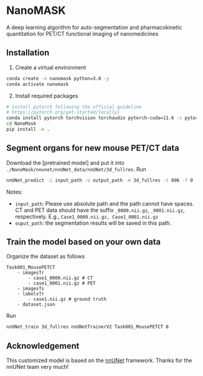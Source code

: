 # NanoMASK

A deep learning algorithm for auto-segmentation and pharmacokinetic quantitation for PET/CT functional imaging of nanomedicines


## Installation


1. Create a virtual environment

```bash
conda create -n nanomask python=3.8 -y
conda activate nanomask
```


2. Install required packages

```bash
# install pytorch following the official guideline
# https://pytorch.org/get-started/locally/
conda install pytorch torchvision torchaudio pytorch-cuda=11.6 -c pytorch -c nvidia
cd NanoMask 
pip install -e .
```


## Segment organs for new mouse PET/CT data

Download the [pretrained model] and put it into `./NanoMask/nnunet/nnUNet_data/nnUNet/3d_fullres`. Run

```bash
nnUNet_predict -i input_path -o output_path -m 3d_fullres -t 006 -f 0
```

Notes:
- `input_path`: Please use absolute path and the path cannot have spaces. CT and PET data should have the suffix `_0000.nii.gz`, `_0001.nii.gz`, respectively. E.g., `Case1_0000.nii.gz, Case1_0001.nii.gz`
- `ouput_path`: the segmentation results will be saved in this path.


## Train the model based on your own data
Organize the dataset as follows

```
Task001_MousePETCT
    - imagesTr
        - case1_0000.nii.gz # CT
        - case1_0001.nii.gz # PET
    - imagesTs
    - labelsTr
        - case1.nii.gz # ground truth
    - dataset.json
```
Run

```bash
nnUNet_train 3d_fullres nnUNetTrainerV2 Task001_MousePETCT 0 
```



## Acknowledgement
This customized model is based on the [nnUNet](https://github.com/MIC-DKFZ/nnUNet) framework. Thanks for the nnUNet team very much!

